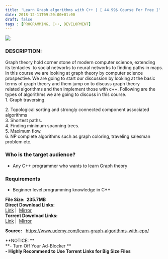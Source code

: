 ```yaml
---
title: 'Learn Graph algorithms with C++ | [ 44.99$ Course For Free ]'
date: 2018-12-11T09:20:00+01:00
draft: false
tags : [PROGRAMMING, C++, DEVELOPMENT]
---
```


[![](https://3.bp.blogspot.com/-Rme5c07fH2M/XA9yRGK1x9I/AAAAAAAAAxI/8FL7DCzB2v0BmIg6P9dF41rQWy7aHvSdwCLcBGAs/s640/Learn-Graph-algorithms-with-Cpluspluw.jpg)](https://3.bp.blogspot.com/-Rme5c07fH2M/XA9yRGK1x9I/AAAAAAAAAxI/8FL7DCzB2v0BmIg6P9dF41rQWy7aHvSdwCLcBGAs/s1600/Learn-Graph-algorithms-with-Cpluspluw.jpg)

### DESCRIPTION:

Graph theory hold corner stone of modern computer science, extending its tentacles  to social networks to neural networks to finding paths in maps. In this course we are looking at graph theory by computer science prospective. We are going to start our discussion by looking at the basic terms of graph theory and them jump on to discuss graph theory related algorithms and then implement those with c++. Following are the types of algorithms we are going to discuss in this course.  
1\. Graph traversing.  

2\. Topological sorting and strongly connected component associated algorithms  
3\. Shortest paths.  
4\. Finding minimum spanning trees.  
5\. Maximum flow.  
6\. NP complete algorithms such as graph coloring, traveling salesman problem etc.  

### Who is the target audience?

*   Any C++ programmer who wants to learn Graph theory

### Requirements

*   Beginner level programming knowledge in C++

**File Size:  235.7MB**  
**Direct Download Links:**  
 [Link](https://oko.sh/LearnGraphalgorithmslink1) |  [Mirror](https://oko.sh/LearnGraphalgorithmslink2)  
**Torrent Download Links:**  
 [Link](https://oko.sh/LearnGraphalgorithmstorrent1) |  [Mirror](https://oko.sh/LearnGraphalgorithmstorrent2)  
  
**Source:**   https://www.udemy.com/learn-graph-algorithms-with-cpp/  
  
**NOTICE: **  
**\- Turn Off Your Ad-Blocker **  
**\- Highly Recommend to Use Torrent Links for Big Size Files**